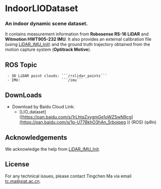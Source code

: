 # IndoorLIODataset
### An indoor dynamic scene dataset. 

It contains measurement information from **Robosense RS-16 LiDAR** and **Witmotion HWT905-232 IMU**. It also provides an external calibration file (using [LiDAR_IMU_Init](https://github.com/hku-mars/LiDAR_IMU_Init)) and the ground truth trajectory obtained from the motion capture system (**Optitrack Motive**).

## ROS Topic
     - 3D LiDAR point clouds: ```/rslidar_points```
     - IMU:                   ```/imu```

## DownLoads
- Download by Baidu Cloud Link: 
  - [LIO_dataset]([https://pan.baidu.com/s/1rLhtqZxygmGe1oWZSwN9cg](https://pan.baidu.com/s/1p-U778khO3hAn_5rboipeg )) (ROS)  (q4ln)


## Acknowledgements
We acknowledge the help from [LiDAR_IMU_Init](https://github.com/hku-mars/LiDAR_IMU_Init).

## License
For any technical issues, please contact Tingchen Ma via email <tc.ma@siat.ac.cn>.
